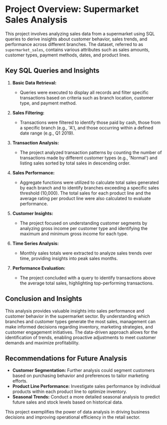 # Project Overview: Supermarket Sales Analysis

This project involves analyzing sales data from a supermarket using SQL queries to derive insights about customer behavior, sales trends, and performance across different branches. The dataset, referred to as `supermarket_sales`, contains various attributes such as sales amounts, customer types, payment methods, dates, and product lines.

## Key SQL Queries and Insights

1. **Basic Data Retrieval:**
   - Queries were executed to display all records and filter specific transactions based on criteria such as branch location, customer type, and payment method.

2. **Sales Filtering:**
   - Transactions were filtered to identify those paid by cash, those from a specific branch (e.g., 'A'), and those occurring within a defined date range (e.g., Q1 2019).

3. **Transaction Analysis:**
   - The project analyzed transaction patterns by counting the number of transactions made by different customer types (e.g., 'Normal') and listing sales sorted by total sales in descending order.

4. **Sales Performance:**
   - Aggregate functions were utilized to calculate total sales generated by each branch and to identify branches exceeding a specific sales threshold (10,000). The total sales for each product line and the average rating per product line were also calculated to evaluate performance.

5. **Customer Insights:**
   - The project focused on understanding customer segments by analyzing gross income per customer type and identifying the maximum and minimum gross income for each type.

6. **Time Series Analysis:**
   - Monthly sales totals were extracted to analyze sales trends over time, providing insights into peak sales months.

7. **Performance Evaluation:**
   - The project concluded with a query to identify transactions above the average total sales, highlighting top-performing transactions.

## Conclusion and Insights

This analysis provides valuable insights into sales performance and customer behavior in the supermarket sector. By understanding which branches and customer types generate the most sales, management can make informed decisions regarding inventory, marketing strategies, and customer engagement initiatives. The data-driven approach allows for the identification of trends, enabling proactive adjustments to meet customer demands and maximize profitability.

## Recommendations for Future Analysis

- **Customer Segmentation:** Further analysis could segment customers based on purchasing behavior and preferences to tailor marketing efforts.
- **Product Line Performance:** Investigate sales performance by individual products within each product line to optimize inventory.
- **Seasonal Trends:** Conduct a more detailed seasonal analysis to predict future sales and stock levels based on historical data.

This project exemplifies the power of data analysis in driving business decisions and improving operational efficiency in the retail sector.


